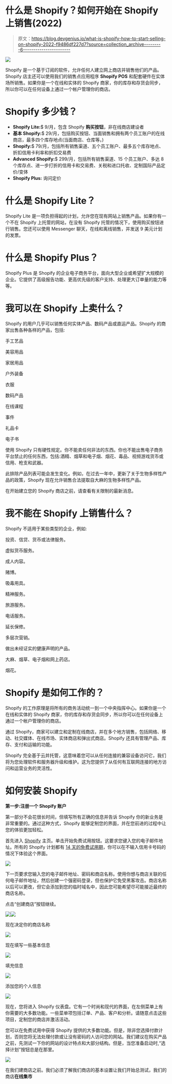# 什么是 Shopify？如何开始在 Shopify 上销售(2022)

> 原文：<https://blog.devgenius.io/what-is-shopify-how-to-start-selling-on-shopify-2022-f9486df227d7?source=collection_archive---------6----------------------->

![](img/f369b0c201b432755e36630f0f60a879.png)

Shopify 是一个基于订阅的软件，允许任何人建立网上商店并销售他们的产品。Shopify 店主还可以使用我们的销售点应用程序 **Shopify POS** 和配套硬件在实体场所销售。如果你是一个在线和实体的 Shopify 商家，你的库存和存货会同步，所以你可以在任何设备上通过一个帐户管理你的商店。

# Shopify 多少钱？

*   **Shopify Lite:**$ 9/月，包含 Shopify **购买按钮**，非在线商店建设者
*   **基本 Shopify:**$ 29/月，包括购买按钮、当面销售和拥有两个员工账户的在线商店，最多四个库存地点(当面商店、仓库等。)
*   **Shopify:**$ 79/月，包括所有销售渠道、五个员工账户、最多五个库存地点、折扣信用卡利率和折扣交易费
*   **Advanced Shopify:**$ 299/月，包括所有销售渠道、15 个员工账户、多达 8 个库存点、进一步打折的信用卡和交易费、关税和进口托收、定制国际产品定价/变体
*   **Shopify Plus:** 询问定价

# **什么是 Shopify Lite？**

Shopify Lite 是一项负担得起的计划，允许您在现有网站上销售产品。如果你有一个不在 Shopify 上托管的网站，在没有 Shopify 托管的情况下，使用购买按钮进行销售。您还可以使用 Messenger 聊天，在线和离线销售，并发送 9 美元计划的发票。

# 什么是 Shopify Plus？

Shopify Plus 是 Shopify 的企业电子商务平台，面向大型企业或希望扩大规模的企业。它提供了高级报告功能、更高优先级的客户支持、处理更大订单量的能力等等。

# 我可以在 Shopify 上卖什么？

Shopify 的用户几乎可以销售任何实体产品、数码产品或直运产品。Shopify 的商家出售各种各样的产品，包括:

手工艺品

美容用品

家居用品

户外装备

衣服

数码产品

在线课程

事件

礼品卡

电子书

使用 Shopify 只有硬性规定。你不能卖任何非法的东西。你也不能出售电子商务平台禁止的任何东西，包括:酒精、烟草和电子烟、烟花、毒品、视频游戏货币或信用、枪支和武器。

此排除产品列表可能会发生变化。例如，在过去一年中，更新了关于生物多样性产品的政策，Shopify 现在允许销售合法提取自大麻的生物多样性产品。

在开始建立您的 Shopify 商店之前，请查看有关限制的最新消息。

# **我不能在 Shopify 上销售什么？**

Shopify 不适用于某些类型的企业，例如:

投资、信贷、货币或法律服务。

虚拟货币服务。

成人内容。

赌博。

吸毒用具。

精神服务。

旅游服务。

电话服务。

延长保修。

多层次营销。

做出未经证实的健康声明的产品。

大麻、烟草、电子烟和网上药店。

烟花。

# Shopify 是如何工作的？

Shopify 的工作原理是将所有的商务活动统一到一个中央指挥中心。如果你是一个在线和实体的 Shopify 商家，你的库存和存货会同步，所以你可以在任何设备上通过一个帐户管理你的商店。

通过 Shopify，商家可以建立和定制在线商店，并在多个地方销售，包括网络、移动、社交媒体、在线市场、实体商店和弹出式商店。Shopify 还具有管理产品、库存、支付和运输的功能。

Shopify 完全基于云并托管，这意味着您可以从任何连接的兼容设备访问它，我们将为您处理软件和服务器升级和维护。这为您提供了从任何有互联网连接的地方访问和运营业务的灵活性。

# 如何安装 Shopify

**第一步:注册一个 Shopify 账户**

第一部分不会花很长时间，但填写所有正确的信息并告诉 Shopify 你的新业务是非常重要的。通过这种方式，Shopify 能够定制您的界面，并在您前进的过程中让您的体验更加轻松。

首先进入 [Shopify](https://ecommerce-platforms.com/go/TryShopify) 主页。单击开始免费试用按钮。这要求您键入您的电子邮件地址。所有的 Shopify 计划都有 [14 天的免费试用期](https://ecommerce-platforms.com/go/TryShopify)，你可以在不输入信用卡号码的情况下体验这个界面。

![](img/1a004b346b7824f586a8c6e961cf0314.png)

下一页要求您输入您的电子邮件地址、密码和商店名称。使用你想与商店关联的任何电子邮件地址，然后创建一个强密码登录，但也保护它免受黑客攻击。商店名称以后可以更改，但它会添加到您的临时域名中，因此您可能希望尽可能接近最终的商店名称。

点击“创建商店”按钮继续。

![](img/92d8e0f8c4f5e78a03eccd1d2a14c8c9.png)![](img/8595d95078d13af0aa9f0832a742ce22.png)

现在决定你的商店名称

![](img/d0ac7ab2c33c2ef33fd90d3e5a37a45e.png)

现在填写一些基本信息

![](img/f77c7bae43b5ed6fb6900a5ea721c756.png)

填充信息

![](img/6742db8e37c1c6b59038a87511a2015e.png)

添加您的个人信息

![](img/483c76ca82c21dcf3093d38b04c4f4df.png)

现在，您将进入 Shopify 仪表盘。它有一个时尚和现代的界面，在左侧菜单上有你需要的大多数功能。一些菜单项包括订单、产品、客户和分析。请随意点击这些项目，定制您的商店并激活活动。

您可以在免费试用中获得 Shopify 提供的大多数功能。但是，除非您选择付款计划，否则您将无法处理付款或让没有密码的人访问您的网站。我们建议在购买产品之前，先测试一下你的网站的设计特点和大部分结构。但是，当您准备启动时,“选择计划”按钮总是在那里。

![](img/efb4eb4072ed0846fcb33eda2075b8c5.png)

在我们建商店之前。我们必须了解我们商店的基本设置让我们开始总测试，我们的商店**在线集市**